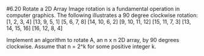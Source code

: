 #6.20 Rotate a 2D Array
Image rotation is a fundamental operation in computer graphics.  The following illustrates a 90 degree clockwise
rotation:
[1, 2, 3, 4]        [13, 9, 5, 1]
[5, 6, 7, 8]        [14, 10, 6, 2]
[9, 10, 11, 12]     [15, 11, 7, 3]
[13, 14, 15, 16]    [16, 12, 8, 4]

Implement an algorithm to rotate A, an n x n 2D array, by 90 degrees clockwise.  Assume that n = 2^k for some positive
integer k.